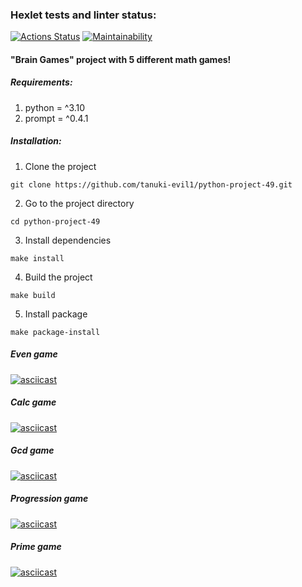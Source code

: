 ### Hexlet tests and linter status:
[![Actions Status](https://github.com/tanuki-evil1/python-project-49/actions/workflows/hexlet-check.yml/badge.svg)](https://github.com/tanuki-evil1/python-project-49/actions)
[![Maintainability](https://api.codeclimate.com/v1/badges/6feb0cfc7b4fdbd2601e/maintainability)](https://codeclimate.com/github/tanuki-evil1/python-project-49/maintainability)
#### "Brain Games" project with 5 different math games!

##### Requirements:
1. python = ^3.10
2. prompt = ^0.4.1

##### Installation:
1. Clone the project
```commandline
git clone https://github.com/tanuki-evil1/python-project-49.git
```
2. Go to the project directory
```commandline
cd python-project-49
```
3. Install dependencies
```commandline
make install
```
4. Build the project
```commandline
make build
```
5. Install package
```commandline
make package-install
```

##### Even game
[![asciicast](https://asciinema.org/a/kMQeKUaciyhwUSJd28J8oXJwH.svg)](https://asciinema.org/a/kMQeKUaciyhwUSJd28J8oXJwH)

##### Calc game
[![asciicast](https://asciinema.org/a/3aMYgXUkeUJzWCGYH4Gm98xSg.svg)](https://asciinema.org/a/3aMYgXUkeUJzWCGYH4Gm98xSg)

##### Gcd game
[![asciicast](https://asciinema.org/a/EtuZ4c9pkCoCIA5cz5YtkLjrG.svg)](https://asciinema.org/a/EtuZ4c9pkCoCIA5cz5YtkLjrG)

##### Progression game
[![asciicast](https://asciinema.org/a/sLdDu4beEqUuObn6U8WaWJt0q.svg)](https://asciinema.org/a/sLdDu4beEqUuObn6U8WaWJt0q)

##### Prime game
[![asciicast](https://asciinema.org/a/7EzBiXo1VWjiyxj9LX4km8i5T.svg)](https://asciinema.org/a/7EzBiXo1VWjiyxj9LX4km8i5T)
